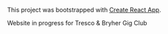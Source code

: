 This project was bootstrapped with [Create React App](https://github.com/facebookincubator/create-react-app).

Website in progress for Tresco & Bryher Gig Club
